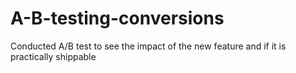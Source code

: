# A-B-testing-conversions
Conducted A/B test to see the impact of the new feature and if it is practically shippable
